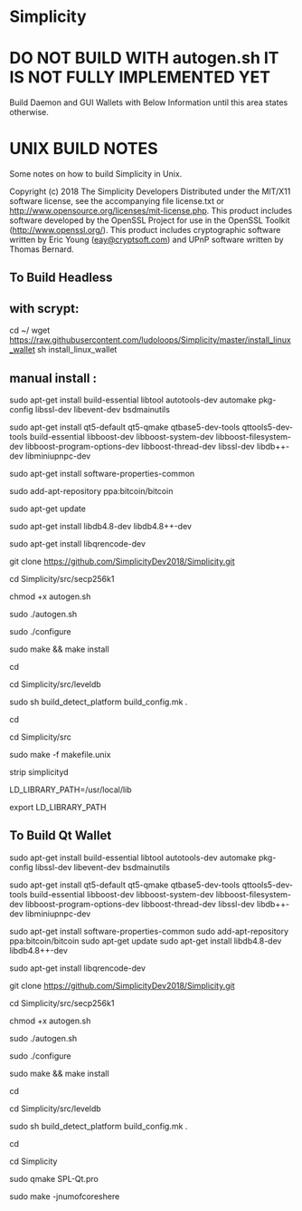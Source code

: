 # Simplicity

DO NOT BUILD WITH autogen.sh IT IS NOT FULLY IMPLEMENTED YET
==============================================================

Build Daemon and GUI Wallets with Below Information until this area states otherwise.


UNIX BUILD NOTES
====================
Some notes on how to build Simplicity in Unix.

Copyright (c) 2018 The Simplicity Developers
Distributed under the MIT/X11 software license, see the accompanying
file license.txt or http://www.opensource.org/licenses/mit-license.php.
This product includes software developed by the OpenSSL Project for use in
the OpenSSL Toolkit (http://www.openssl.org/).  This product includes
cryptographic software written by Eric Young (eay@cryptsoft.com) and UPnP
software written by Thomas Bernard.


To Build Headless
-----------------
with scrypt:
------------

 cd ~/
 wget https://raw.githubusercontent.com/ludoloops/Simplicity/master/install_linux_wallet
 sh install_linux_wallet
 
manual install :
----------------

sudo apt-get install build-essential libtool autotools-dev automake pkg-config libssl-dev libevent-dev bsdmainutils

sudo apt-get install qt5-default qt5-qmake qtbase5-dev-tools qttools5-dev-tools build-essential libboost-dev libboost-system-dev libboost-filesystem-dev libboost-program-options-dev libboost-thread-dev libssl-dev libdb++-dev libminiupnpc-dev 

sudo apt-get install software-properties-common

sudo add-apt-repository ppa:bitcoin/bitcoin

sudo apt-get update

sudo apt-get install libdb4.8-dev libdb4.8++-dev

sudo apt-get install libqrencode-dev

git clone https://github.com/SimplicityDev2018/Simplicity.git

cd Simplicity/src/secp256k1

chmod +x autogen.sh

sudo ./autogen.sh

sudo ./configure

sudo make && make install

cd

cd Simplicity/src/leveldb

sudo sh build_detect_platform build_config.mk .

cd

cd Simplicity/src

sudo make -f makefile.unix

strip simplicityd

LD_LIBRARY_PATH=/usr/local/lib

export LD_LIBRARY_PATH


To Build Qt Wallet
------------------

sudo apt-get install build-essential libtool autotools-dev automake pkg-config libssl-dev libevent-dev bsdmainutils

sudo apt-get install qt5-default qt5-qmake qtbase5-dev-tools qttools5-dev-tools build-essential libboost-dev libboost-system-dev libboost-filesystem-dev libboost-program-options-dev libboost-thread-dev libssl-dev libdb++-dev libminiupnpc-dev 

sudo apt-get install software-properties-common
sudo add-apt-repository ppa:bitcoin/bitcoin
sudo apt-get update
sudo apt-get install libdb4.8-dev libdb4.8++-dev

sudo apt-get install libqrencode-dev

git clone https://github.com/SimplicityDev2018/Simplicity.git

cd Simplicity/src/secp256k1

chmod +x autogen.sh

sudo ./autogen.sh

sudo ./configure

sudo make && make install

cd

cd Simplicity/src/leveldb

sudo sh build_detect_platform build_config.mk .

cd

cd Simplicity

sudo qmake SPL-Qt.pro

sudo make -jnumofcoreshere
